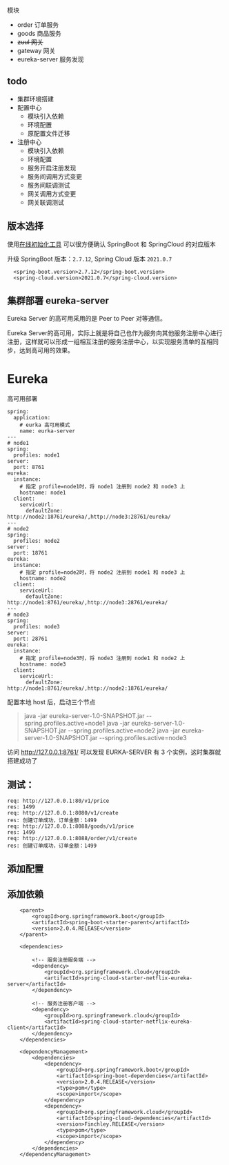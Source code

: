 
模块

- order 订单服务
- goods 商品服务
- ~~zuul 网关~~
- gateway 网关
- eureka-server 服务发现


## todo

- 集群环境搭建
- 配置中心
    - 模块引入依赖
    - 环境配置
    - 原配置文件迁移
- 注册中心
    - 模块引入依赖
    - 环境配置
    - 服务开启注册发现
    - 服务间调用方式变更
    - 服务间联调测试
    - 网关调用方式变更
    - 网关联调测试

## 版本选择

使用[在线初始化工具](https://start.spring.io/) 可以很方便确认 SpringBoot 和 SpringCloud 的对应版本


升级 SpringBoot 版本：`2.7.12`, Spring Cloud 版本 `2021.0.7`

```
  <spring-boot.version>2.7.12</spring-boot.version>
  <spring-cloud.version>2021.0.7</spring-cloud.version>
```

## 集群部署 eureka-server

Eureka Server 的高可用采用的是 Peer to Peer 对等通信。

Eureka Server的高可用，实际上就是将自己也作为服务向其他服务注册中心进行注册，这样就可以形成一组相互注册的服务注册中心，以实现服务清单的互相同步，达到高可用的效果。

# Eureka

高可用部署

```
spring:
  application:
    # eurka 高可用模式
    name: eurka-server
---
# node1
spring:
  profiles: node1
server:
  port: 8761
eureka:
  instance:
    # 指定 profile=node1时，将 node1 注册到 node2 和 node3 上
    hostname: node1
  client:
    serviceUrl:
      defaultZone: http://node2:18761/eureka/,http://node3:28761/eureka/
---
# node2
spring:
  profiles: node2
server:
  port: 18761
eureka:
  instance:
    # 指定 profile=node2时，将 node2 注册到 node1 和 node3 上
    hostname: node2
  client:
    serviceUrl:
      defaultZone: http://node1:8761/eureka/,http://node3:28761/eureka/
---
# node3
spring:
  profiles: node3
server:
  port: 28761
eureka:
  instance:
    # 指定 profile=node3时，将 node3 注册到 node1 和 node2 上
    hostname: node3
  client:
    serviceUrl:
      defaultZone: http://node1:8761/eureka/,http://node2:18761/eureka/
```

配置本地 host 后，启动三个节点

> java -jar eureka-server-1.0-SNAPSHOT.jar --spring.profiles.active=node1
java -jar eureka-server-1.0-SNAPSHOT.jar --spring.profiles.active=node2
java -jar eureka-server-1.0-SNAPSHOT.jar --spring.profiles.active=node3

访问 http://127.0.0.1:8761/ 可以发现 EURKA-SERVER 有 3 个实例，这时集群就搭建成功了

## 测试：
```
req: http://127.0.0.1:80/v1/price
res: 1499
req: http://127.0.0.1:8080/v1/create
res: 创建订单成功，订单金额：1499
req: http://127.0.0.1:8088/goods/v1/price
res: 1499
req: http://127.0.0.1:8088/order/v1/create
res: 创建订单成功，订单金额：1499
```

## 添加配置

## 添加依赖
```
    <parent>
        <groupId>org.springframework.boot</groupId>
        <artifactId>spring-boot-starter-parent</artifactId>
        <version>2.0.4.RELEASE</version>
    </parent>
    
    <dependencies>
    
        <!-- 服务注册服务端 -->
        <dependency>
            <groupId>org.springframework.cloud</groupId>
            <artifactId>spring-cloud-starter-netflix-eureka-server</artifactId>
        </dependency>
    
        <!-- 服务注册客户端 -->
        <dependency>
            <groupId>org.springframework.cloud</groupId>
            <artifactId>spring-cloud-starter-netflix-eureka-client</artifactId>
        </dependency>
    </dependencies>
    
    <dependencyManagement>
        <dependencies>
            <dependency>
                <groupId>org.springframework.boot</groupId>
                <artifactId>spring-boot-dependencies</artifactId>
                <version>2.0.4.RELEASE</version>
                <type>pom</type>
                <scope>import</scope>
            </dependency>
            <dependency>
                <groupId>org.springframework.cloud</groupId>
                <artifactId>spring-cloud-dependencies</artifactId>
                <version>Finchley.RELEASE</version>
                <type>pom</type>
                <scope>import</scope>
            </dependency>
        </dependencies>
    </dependencyManagement>
```

